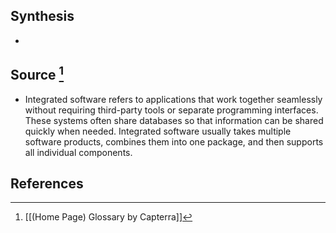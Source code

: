 ## Synthesis
- 
## Source [^1]
- Integrated software refers to applications that work together seamlessly without requiring third-party tools or separate programming interfaces. These systems often share databases so that information can be shared quickly when needed. Integrated software usually takes multiple software products, combines them into one package, and then supports all individual components.
## References

[^1]: [[(Home Page) Glossary by Capterra]]